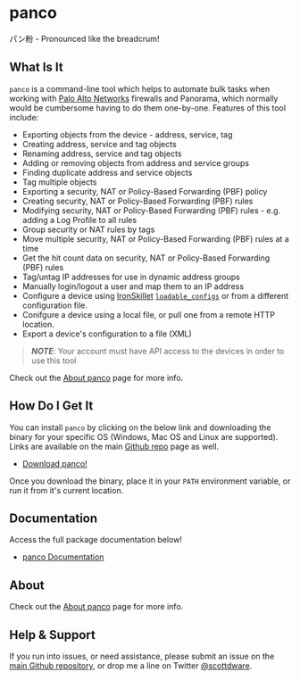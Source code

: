 # panco

パン粉 - Pronounced like the breadcrum!

## What Is It

`panco` is a command-line tool which helps to automate bulk tasks when working with [Palo Alto Networks](https://paloaltonetworks.com) firewalls
and Panorama, which normally would be cumbersome having to do them one-by-one. Features of this tool include:

* Exporting objects from the device - address, service, tag
* Creating address, service and tag objects
* Renaming address, service and tag objects
* Adding or removing objects from address and service groups
* Finding duplicate address and service objects
* Tag multiple objects
* Exporting a security, NAT or Policy-Based Forwarding (PBF) policy
* Creating security, NAT or Policy-Based Forwarding (PBF) rules
* Modifying security, NAT or Policy-Based Forwarding (PBF) rules - e.g. adding a Log Profile to all rules
* Group security or NAT rules by tags
* Move multiple security, NAT or Policy-Based Forwarding (PBF) rules at a time
* Get the hit count data on security, NAT or Policy-Based Forwarding (PBF) rules
* Tag/untag IP addresses for use in dynamic address groups
* Manually login/logout a user and map them to an IP address
* Configure a device using [IronSkillet](https://github.com/PaloAltoNetworks/iron-skillet) [`loadable_configs`](https://github.com/PaloAltoNetworks/iron-skillet/tree/panos_v8.0/loadable_configs) or from a different configuration file.
* Conifgure a device using a local file, or pull one from a remote HTTP location.
* Export a device's configuration to a file (XML)

> **_NOTE_**: Your account must have API access to the devices in order to use this tool

Check out the [About panco](https://panco.dev/about.html) page for more info.

## How Do I Get It

You can install `panco` by clicking on the below link and downloading the binary for your specific OS
(Windows, Mac OS and Linux are supported). Links are available on the main [Github repo](https://github.com/scottdware/panco) page as well.

* [Download panco!](https://github.com/scottdware/panco/releases)

Once you download the binary, place it in your `PATH` environment variable, or run it from it's current location.

## Documentation

Access the full package documentation below!

* [panco Documentation](https://panco.dev/docs.html)

## About

Check out the [About panco](https://panco.dev/about.html) page for more info.

## Help & Support

If you run into issues, or need assistance, please submit an issue on the [main Github repository](https://github.com/scottdware/panco),
or drop me a line on Twitter [@scottdware](https://twitter.com/scottdware).